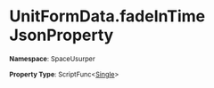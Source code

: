 # UnitFormData.fadeInTime JsonProperty

<small>**Namespace**: SpaceUsurper</small>

<small>**Property Type**: ScriptFunc&lt;[Single](https://docs.microsoft.com/en-us/dotnet/api/system.single?view=netframework-4.5)&gt;</small>

